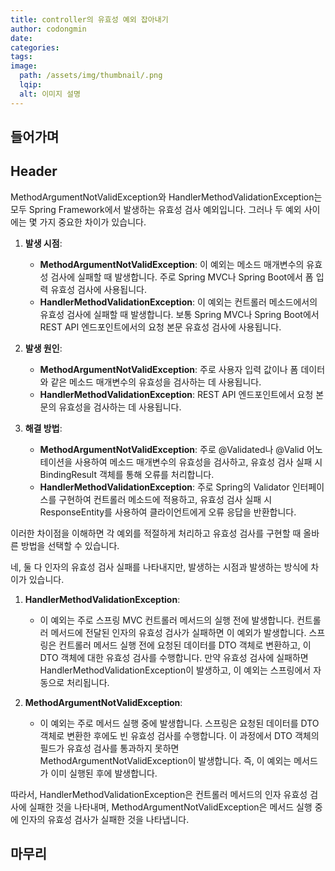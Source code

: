 ```yaml
---
title: controller의 유효성 예외 잡아내기
author: codongmin
date: 
categories: 
tags: 
image:
  path: /assets/img/thumbnail/.png
  lqip: 
  alt: 이미지 설명
---
```


## 들어가며

## Header

MethodArgumentNotValidException와 HandlerMethodValidationException는 모두 Spring Framework에서 발생하는 유효성 검사 예외입니다. 그러나 두 예외 사이에는 몇 가지 중요한 차이가 있습니다.



1. **발생 시점**:
    
    - **MethodArgumentNotValidException**: 이 예외는 메소드 매개변수의 유효성 검사에 실패할 때 발생합니다. 주로 Spring MVC나 Spring Boot에서 폼 입력 유효성 검사에 사용됩니다.
    - **HandlerMethodValidationException**: 이 예외는 컨트롤러 메소드에서의 유효성 검사에 실패할 때 발생합니다. 보통 Spring MVC나 Spring Boot에서 REST API 엔드포인트에서의 요청 본문 유효성 검사에 사용됩니다.
2. **발생 원인**:
    
    - **MethodArgumentNotValidException**: 주로 사용자 입력 값이나 폼 데이터와 같은 메소드 매개변수의 유효성을 검사하는 데 사용됩니다.
    - **HandlerMethodValidationException**: REST API 엔드포인트에서 요청 본문의 유효성을 검사하는 데 사용됩니다.
3. **해결 방법**:
    
    - **MethodArgumentNotValidException**: 주로 @Validated나 @Valid 어노테이션을 사용하여 메소드 매개변수의 유효성을 검사하고, 유효성 검사 실패 시 BindingResult 객체를 통해 오류를 처리합니다.
    - **HandlerMethodValidationException**: 주로 Spring의 Validator 인터페이스를 구현하여 컨트롤러 메소드에 적용하고, 유효성 검사 실패 시 ResponseEntity를 사용하여 클라이언트에게 오류 응답을 반환합니다.

이러한 차이점을 이해하면 각 예외를 적절하게 처리하고 유효성 검사를 구현할 때 올바른 방법을 선택할 수 있습니다.


  
네, 둘 다 인자의 유효성 검사 실패를 나타내지만, 발생하는 시점과 발생하는 방식에 차이가 있습니다.

1. **HandlerMethodValidationException**:
    
    - 이 예외는 주로 스프링 MVC 컨트롤러 메서드의 실행 전에 발생합니다. 컨트롤러 메서드에 전달된 인자의 유효성 검사가 실패하면 이 예외가 발생합니다. 스프링은 컨트롤러 메서드 실행 전에 요청된 데이터를 DTO 객체로 변환하고, 이 DTO 객체에 대한 유효성 검사를 수행합니다. 만약 유효성 검사에 실패하면 HandlerMethodValidationException이 발생하고, 이 예외는 스프링에서 자동으로 처리됩니다.
2. **MethodArgumentNotValidException**:
    
    - 이 예외는 주로 메서드 실행 중에 발생합니다. 스프링은 요청된 데이터를 DTO 객체로 변환한 후에도 빈 유효성 검사를 수행합니다. 이 과정에서 DTO 객체의 필드가 유효성 검사를 통과하지 못하면 MethodArgumentNotValidException이 발생합니다. 즉, 이 예외는 메서드가 이미 실행된 후에 발생합니다.

따라서, HandlerMethodValidationException은 컨트롤러 메서드의 인자 유효성 검사에 실패한 것을 나타내며, MethodArgumentNotValidException은 메서드 실행 중에 인자의 유효성 검사가 실패한 것을 나타냅니다.

## 마무리

